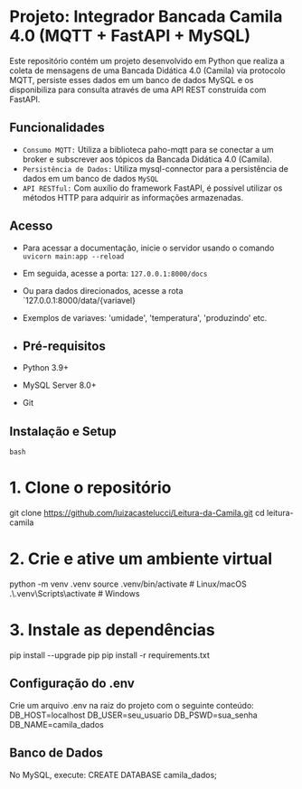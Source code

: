# Projeto: Integrador Bancada Camila 4.0 (MQTT + FastAPI + MySQL)
 
Este repositório contém um projeto desenvolvido em Python que realiza a coleta de mensagens de uma Bancada Didática 4.0 (Camila) via protocolo MQTT, persiste esses dados em um banco de dados MySQL e os disponibiliza para consulta através de uma API REST construída com FastAPI.
 
## Funcionalidades
- `Consumo MQTT:` Utiliza a biblioteca paho-mqtt para se conectar a um broker e subscrever aos tópicos da Bancada Didática 4.0 (Camila).
- `Persistência de Dados:` Utiliza mysql-connector para a persistência de dados em um banco de dados `MySQL`
- `API RESTful:` Com auxílio do framework FastAPI, é possível utilizar os métodos HTTP para adquirir as informações armazenadas.

 ## Acesso
 - Para acessar a documentação, inicie o servidor usando o comando `uvicorn main:app --reload`
 - Em seguida, acesse a porta: `127.0.0.1:8000/docs`
 - Ou para dados direcionados, acesse a rota `127.0.0.1:8000/data/{variavel}
 - Exemplos de variaves: 'umidade', 'temperatura', 'produzindo' etc.
 
- ## Pré-requisitos
- Python 3.9+
- MySQL Server 8.0+
- Git
 
## Instalação e Setup
`bash`
# 1. Clone o repositório
git clone https://github.com/luizacastelucci/Leitura-da-Camila.git
cd leitura-camila
# 2. Crie e ative um ambiente virtual
python -m venv .venv
source .venv/bin/activate     # Linux/macOS
.\\.venv\\Scripts\\activate   # Windows
# 3. Instale as dependências
pip install --upgrade pip
pip install -r requirements.txt
## Configuração do .env
Crie um arquivo .env na raiz do projeto com o seguinte conteúdo:
DB_HOST=localhost
DB_USER=seu_usuario
DB_PSWD=sua_senha
DB_NAME=camila_dados
## Banco de Dados
No MySQL, execute:
CREATE DATABASE camila_dados;
